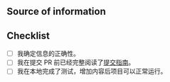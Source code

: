 <!-- DO NOT IGNORE THE TEMPLATE!

Thank you for contributing!

-->

## Source of information

<!-- 请在此处提供信息的来源。 -->

## Checklist

- [ ] 我确定信息的正确性。
- [ ] 我在提交 PR 前已经完整阅读了[提交指南](https://github.com/ittuann/Awesome-IntelligentCarRace/blob/main/docs/contribution.md)。
- [ ] 我在本地完成了测试，增加内容后项目可以正常运行。

<!-- 感谢您的贡献。 -->

